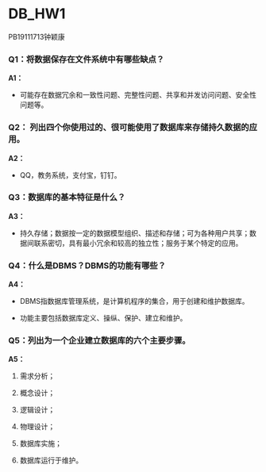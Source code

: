 # DB_HW1

PB19111713钟颖康



### Q1：将数据保存在文件系统中有哪些缺点？

**A1：**

- 可能存在数据冗余和一致性问题、完整性问题、共享和并发访问问题、安全性问题等。



### Q2： 列出四个你使用过的、很可能使用了数据库来存储持久数据的应用。

**A2：**

- QQ，教务系统，支付宝，钉钉。



### Q3：数据库的基本特征是什么？

**A3：**

- 持久存储；数据按一定的数据模型组织、描述和存储；可为各种用户共享；数据间联系密切，具有最小冗余和较高的独立性；服务于某个特定的应用。



### Q4：什么是DBMS？DBMS的功能有哪些？

**A4：**

- DBMS指数据库管理系统，是计算机程序的集合，用于创建和维护数据库。

- 功能主要包括数据库定义、操纵、保护、建立和维护。




### Q5：列出为一个企业建立数据库的六个主要步骤。

**A5：**

1. 需求分析；
2. 概念设计；

3. 逻辑设计；

4. 物理设计；

5. 数据库实施；

6. 数据库运行于维护。

